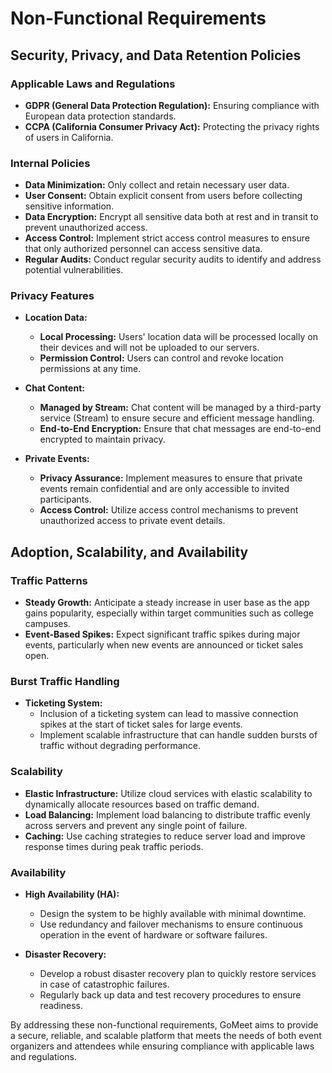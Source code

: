 # Non-Functional Requirements

## Security, Privacy, and Data Retention Policies

<!---
*Which are the applicable laws and regulations?*

*What are your internal policies?*

*Which privacy features do you need from the phone?*
-->

### Applicable Laws and Regulations

- **GDPR (General Data Protection Regulation):** Ensuring compliance with European data protection standards.
- **CCPA (California Consumer Privacy Act):** Protecting the privacy rights of users in California.

### Internal Policies

- **Data Minimization:** Only collect and retain necessary user data.
- **User Consent:** Obtain explicit consent from users before collecting sensitive information.
- **Data Encryption:** Encrypt all sensitive data both at rest and in transit to prevent unauthorized access.
- **Access Control:** Implement strict access control measures to ensure that only authorized personnel can access sensitive data.
- **Regular Audits:** Conduct regular security audits to identify and address potential vulnerabilities.

### Privacy Features

- **Location Data:**
  - **Local Processing:** Users' location data will be processed locally on their devices and will not be uploaded to our servers.
  - **Permission Control:** Users can control and revoke location permissions at any time.

- **Chat Content:**
  - **Managed by Stream:** Chat content will be managed by a third-party service (Stream) to ensure secure and efficient message handling.
  - **End-to-End Encryption:** Ensure that chat messages are end-to-end encrypted to maintain privacy.

- **Private Events:**
  - **Privacy Assurance:** Implement measures to ensure that private events remain confidential and are only accessible to invited participants.
  - **Access Control:** Utilize access control mechanisms to prevent unauthorized access to private event details.

## Adoption, Scalability, and Availability

<!---
*What kind of traffic patterns do you expect to see?*

*Are there known periods of bursty traffic that the MVP must be designed to support?*
-->

### Traffic Patterns

- **Steady Growth:** Anticipate a steady increase in user base as the app gains popularity, especially within target communities such as college campuses.
- **Event-Based Spikes:** Expect significant traffic spikes during major events, particularly when new events are announced or ticket sales open.

### Burst Traffic Handling

- **Ticketing System:**
  - Inclusion of a ticketing system can lead to massive connection spikes at the start of ticket sales for large events.
  - Implement scalable infrastructure that can handle sudden bursts of traffic without degrading performance.

### Scalability

- **Elastic Infrastructure:** Utilize cloud services with elastic scalability to dynamically allocate resources based on traffic demand.
- **Load Balancing:** Implement load balancing to distribute traffic evenly across servers and prevent any single point of failure.
- **Caching:** Use caching strategies to reduce server load and improve response times during peak traffic periods.

### Availability

- **High Availability (HA):**
  - Design the system to be highly available with minimal downtime.
  - Use redundancy and failover mechanisms to ensure continuous operation in the event of hardware or software failures.

- **Disaster Recovery:**
  - Develop a robust disaster recovery plan to quickly restore services in case of catastrophic failures.
  - Regularly back up data and test recovery procedures to ensure readiness.

By addressing these non-functional requirements, GoMeet aims to provide a secure, reliable, and scalable platform that meets the needs of both event organizers and attendees while ensuring compliance with applicable laws and regulations.
